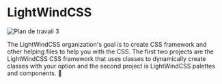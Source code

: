# LightWindCSS

![Plan de travail 3](https://user-images.githubusercontent.com/73474137/195048695-86d4e21b-8b93-4284-8795-c768b11393a0.png)

The LightWindCSS organization's goal is to create CSS framework and other helping files to help you with the CSS. The first two projects are the LightWindCSS CSS framework that uses classes to dynamically create classes with your option and the second project is LightWindCSS palettes and components. 🎨

